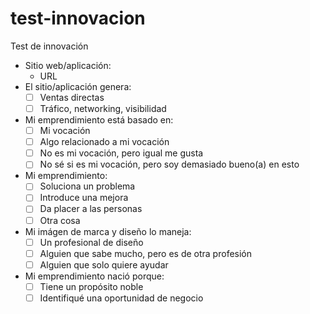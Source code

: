 # test-innovacion
Test de innovación

- Sitio web/aplicación:
  - URL
- El sitio/aplicación genera:
  - [ ] Ventas directas
  - [ ] Tráfico, networking, visibilidad
- Mi emprendimiento está basado en:
  - [ ] Mi vocación
  - [ ] Algo relacionado a mi vocación
  - [ ] No es mi vocación, pero igual me gusta
  - [ ] No sé si es mi vocación, pero soy demasiado bueno(a) en esto
- Mi emprendimiento:
  - [ ] Soluciona un problema
  - [ ] Introduce una mejora
  - [ ] Da placer a las personas
  - [ ] Otra cosa
- Mi imágen de marca y diseño lo maneja:
  - [ ] Un profesional de diseño
  - [ ] Alguien que sabe mucho, pero es de otra profesión
  - [ ] Alguien que solo quiere ayudar
- Mi emprendimiento nació porque:
  - [ ] Tiene un propósito noble
  - [ ] Identifiqué una oportunidad de negocio
